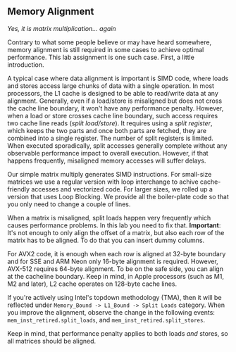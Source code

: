 ## Memory Alignment

*Yes, it is matrix multiplication... again*

Contrary to what some people believe or may have heard somewhere, memory alignment is still required in some cases to achieve optimal performance. This lab assignment is one such case. First, a little introduction.

A typical case where data alignment is important is SIMD code, where loads and stores access large chunks of data with a single operation. In most processors, the L1 cache is designed to be able to read/write data at any alignment. Generally, even if a load/store is misaligned but does not cross the cache line boundary, it won't have any performance penalty. However, when a load or store crosses cache line boundary, such access requires two cache line reads (*split load/store*). It requires using a *split register*, which keeps the two parts and once both parts are fetched, they are combined into a single register. The number of split registers is limited. When executed sporadically, split accesses generally complete without any observable performance impact to overall execution. However, if that happens frequently, misaligned memory accesses will suffer delays.

Our simple matrix multiply generates SIMD instructions. For small-size matrices we use a regular version with loop interchange to achive cache-friendly accesses and vectorized code. For larger sizes, we rolled up a version that uses Loop Blocking. We provide all the boiler-plate code so that you only need to change a couple of lines.

When a matrix is misaligned, split loads happen very frequently which causes performance problems. In this lab you need to fix that. **Important**: It's not enough to only align the offset of a matrix, but also each row of the matrix has to be aligned. To do that you can insert dummy columns.

For AVX2 code, it is enough when each row is aligned at 32-byte boundary and for SSE and ARM Neon only 16-byte alignment is required. However, AVX-512 requires 64-byte alignment. To be on the safe side, you can align at the cacheline boundary. Keep in mind, in Apple processors (such as M1, M2 and later), L2 cache operates on 128-byte cache lines.

If you're actively using Intel's topdown methodology (TMA), then it will be reflected under `Memory_Bound -> L1_Bound -> Split Loads` category. When you improve the alignment, observe the change in the following events: `mem_inst_retired.split_loads`, and `mem_inst_retired.split_stores`.

Keep in mind, that performance penalty applies to both loads *and* stores, so all matrices should be aligned.